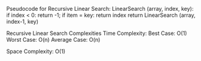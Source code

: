 Pseudocode for Recursive Linear Search:
LinearSearch (array, index, key):
    if index < 0:
        return -1;
    if item = key:
        return index
    return LinearSearch (array, index-1, key)

Recursive Linear Search Complexities
Time Complexity: 
    Best Case: O(1)
    Worst Case: O(n)
    Average Case: O(n)

Space Complexity: O(1)    